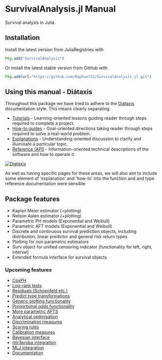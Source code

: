 # SurvivalAnalysis.jl Manual

Survival analysis in Julia.

## Installation

Install the latest version from JuliaRegistries with

```julia
Pkg.add("SurvivalAnalysis")
```

Or install the latest stable version from GitHub with

```julia
Pkg.add(url="https://github.com/RaphaelS1/SurvivalAnalysis.jl.git")
```

## Using this manual - Diátaxis

Throughout this package we have tried to adhere to the [Diátaxis](https://diataxis.fr/) documentation style. This means clearly separating:

* [Tutorials](tutorials.md) - Learning-oriented lessons guiding reader through steps required to complete a project.
* [How-to guides](howto.md) - Goal-oriented directions taking reader through steps required to solve a real-world problem.
* [Explanations](explanations.md) - Understanding-oriented discussion to clarify and illuminate a particular topic.
* [Reference (API)](api.md) - Information-oriented technical descriptions of the software and how to operate it.

[![Diataxis](https://diataxis.fr/_images/diataxis.png)](https://diataxis.fr/)

As well as having specific pages for these areas, we will also aim to include some element of 'explanation' and 'how-to' into the function and and type reference documentation were sensible.

## Package features

* Kaplan Meier estimator (+plotting)
* Nelson Aalen estimator (+plotting)
* Parametric PH models (Exponential and Weibull)
* Parametric AFT models (Exponential and Weibull)
* Discrete and continuous survival prediction objects, including distribution, linear predictor and general risk return types
* Plotting for non parametric estimators
* Surv object for unified censoring indicator (functionality for left, right, interval)
* Extended formula interface for survival objects

### Upcoming features

* [CoxPH](https://github.com/RaphaelS1/SurvivalAnalysis.jl/issues/8)
* [Log-rank tests](https://github.com/RaphaelS1/SurvivalAnalysis.jl/issues/10)
* [Residuals (Schoenfeld etc.)](https://github.com/RaphaelS1/SurvivalAnalysis.jl/issues/11)
* [Predict type transformations](https://github.com/RaphaelS1/SurvivalAnalysis.jl/issues/12)
* [Generic plotting functionality](https://github.com/RaphaelS1/SurvivalAnalysis.jl/issues/13)
* [Proportional odds functionality](https://github.com/RaphaelS1/SurvivalAnalysis.jl/issues/14)
* [More parametric AFTS](https://github.com/RaphaelS1/SurvivalAnalysis.jl/issues/15)
* [Analytical optimisation](https://github.com/RaphaelS1/SurvivalAnalysis.jl/issues/16)
* [Discrimination measures](https://github.com/RaphaelS1/SurvivalAnalysis.jl/issues/17)
* [Scoring rules](https://github.com/RaphaelS1/SurvivalAnalysis.jl/issues/19)
* [Calibration measures](https://github.com/RaphaelS1/SurvivalAnalysis.jl/issues/18)
* [Bayesian interface](https://github.com/RaphaelS1/SurvivalAnalysis.jl/issues/20)
* [mlr3proba integration](https://github.com/RaphaelS1/SurvivalAnalysis.jl/issues/21)
* [MLJ integration](https://github.com/RaphaelS1/SurvivalAnalysis.jl/issues/22)
* [Documentation](https://github.com/RaphaelS1/SurvivalAnalysis.jl/issues/9)
